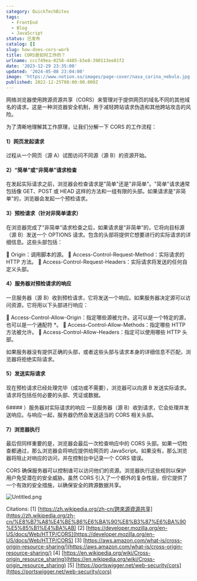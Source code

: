 ```yaml
---
category: QuickTechBites
tags:
  - FrontEnd
  - Blog
  - JavaScript
status: 已发布
catalog: []
slug: how-does-cors-work
title: CORS是如何工作的？
urlname: ccc749ea-0258-4485-b5e8-390113ee81f2
date: '2023-12-29 23:35:00'
updated: '2024-05-08 23:04:00'
image: 'https://www.notion.so/images/page-cover/nasa_carina_nebula.jpg'
published: 2022-12-25T08:00:00.000Z
---
```


网络浏览器使用跨源资源共享（CORS）来管理对于提供网页的域名不同的其他域名的请求。这是一种浏览器安全机制，用于减轻跨站请求伪造和其他跨站攻击的风险。


为了清晰地理解其工作原理，让我们分解一下 CORS 的工作流程：


#### 1）网页发起请求
过程从一个网页（源 A）试图访问不同源（源 B）的资源开始。


#### 2）“简单”或“非简单”请求检查
在发起实际请求之前，浏览器会检查请求是"简单"还是"非简单"。"简单"请求通常包括像 GET、POST 或 HEAD 这样的方法和一组有限的头部。如果请求是"非简单"的，浏览器会发起一个预检请求。


#### 3）预检请求（针对非简单请求）
在浏览器完成了“非简单”请求检查之后，如果请求是“非简单”的，它将向目标源（源 B）发送一个 OPTIONS 请求。包含的头部将提供它想要进行的实际请求的详细信息。这些头部包括：


🔸 Origin：调用脚本的源。
🔸 Access-Control-Request-Method：实际请求的 HTTP 方法。
🔸 Access-Control-Request-Headers：实际请求将发送的任何自定义头部。


#### 4）服务器对预检请求的响应
一旦服务器（源 B）收到预检请求，它将发送一个响应。如果服务器决定源可以访问资源，它将用以下头部进行响应：


🔹 Access-Control-Allow-Origin：指定哪些源被允许。这可以是一个特定的源，也可以是一个通配符 *。
🔹 Access-Control-Allow-Methods：指定哪些 HTTP 方法被允许。
🔹 Access-Control-Allow-Headers：指定可以使用哪些 HTTP 头部。


如果服务器没有提供正确的头部，或者这些头部与请求本身的详细信息不匹配，浏览器将拒绝实际请求。


#### 5）发送实际请求
现在预检请求已经处理完毕（成功或不需要），浏览器可以向源 B 发送实际请求。请求将包括任何必要的头部、凭证或数据。


6#### ）服务器对实际请求的响应
一旦服务器（源 B）收到请求，它会处理并发送响应。与响应一起，服务器仍然会发送适当的 CORS 相关头部。


#### 7）浏览器执行
最后但同样重要的是，浏览器会最后一次检查响应中的 CORS 头部。如果一切检查都通过，那么浏览器会将响应提供给网页的 JavaScript。如果没有，那么浏览器将阻止对响应的访问，并在控制台中记录一个 CORS 错误。


CORS 确保服务器可以控制谁可以访问他们的资源。浏览器执行这些规则以保护用户免受潜在的安全威胁。虽然 CORS 引入了一个额外的复杂性层，但它提供了一个有效的安全措施，以确保安全的跨源数据共享。


![Untitled.png](https://prod-files-secure.s3.us-west-2.amazonaws.com/5d24fe63-e567-4804-86f9-9fdc62e13082/b3deb140-f22b-4520-bcee-759301567801/Untitled.png?X-Amz-Algorithm=AWS4-HMAC-SHA256&X-Amz-Content-Sha256=UNSIGNED-PAYLOAD&X-Amz-Credential=ASIAZI2LB4663JXYIOUC%2F20250313%2Fus-west-2%2Fs3%2Faws4_request&X-Amz-Date=20250313T213305Z&X-Amz-Expires=3600&X-Amz-Security-Token=IQoJb3JpZ2luX2VjEJX%2F%2F%2F%2F%2F%2F%2F%2F%2F%2FwEaCXVzLXdlc3QtMiJIMEYCIQCbiC62mvAwA%2FhLDyGvhUNPLTVOVfzoFPN8ImV9z4P3swIhAJrv2C%2B3wC28DpVFvU%2FF68BXzGq%2BcNG5QklkXowi3p5rKogECN7%2F%2F%2F%2F%2F%2F%2F%2F%2F%2FwEQABoMNjM3NDIzMTgzODA1Igy3q6pMxZBjN6quBYsq3AOwc786ipN0OaNTphmCRcLDT%2BSFGQRNnOIm2FuM%2BInWJBCFXW6IMQhFHtw3ZgJ3MutjYELSE7SV7%2F344kd%2BuuZK%2FppLAsmRJeFhAKJt1r9xTgHqNGvcjW09TJ%2F%2BF6uA%2FceNSMJzCGrGpU%2Bkco7P3%2B65yupoUDcNrM%2BNcSkXGBL88y8g0%2FNJOKOGbPHqQWA37%2FhDfneCL5NzUqASGKuGxJZXeiC2MWLfJsKAr9GIju1fWFff5LGrPohTOr744vNdUFILgKWaaLsAVHt3kQq1eKv9gV5VzcXX0j8f6OOWiSTX8n%2FashDxx2q0LU3%2BtYQAHMMUS%2FV%2BwXRvDnXA%2B6j%2FhAYjluGfd02SBKhO11Q0RbBuriFgNYq6TPL1XU%2F7TgHq8t61CPRFVtoR4A6g1SdFA6hxL9meITF8cNhA8yww%2FBCbrXxunNykeZxJ8PHvJ6t5abSNPCquYVreFT1M%2FnrMY99GWfSy3Qbttw8AHgB%2FzYGEZSRIdJ57OuFQ44m3mEsFwqwuFf3KvSWjgdZNArBLFE%2BOI05bw6CcKKxuhP6eunWeIJ%2Fye4x4DscbYNuTvEztH1QMql6MyMd91iEche5nCVFu7jScFO7dhQ%2FBjswOMFYKHHKoAaTCUXx%2FGnQqhjDEks2%2BBjqkAdBWlXYpAaHAYQLdh%2Fx9pwwI80KgVsusLrf%2Bi11gZnwd6Hl1lbJDayXBuI7MCqSOOwAY10TeVfmm1lWyKgongMN3cg2S9QRKnGeKTK9AOAa3FYrGJOMUP6oyKj5KO%2FU52N9OJBSjkl6qfbTSgzKM5A7slq3LbExUW04nbkCTgaPM%2FjT3AmSi4hlFigG46WX44Ly%2BodumEn%2BNTBCBUEa1yLOV416c&X-Amz-Signature=04a489d9048cd389749d11a6b6a5edb8af5561f45eb77492f3f855e38923b1bf&X-Amz-SignedHeaders=host&x-id=GetObject)


Citations:
[1] [https://zh.wikipedia.org/zh-cn/跨來源資源共享](https://zh.wikipedia.org/zh-cn/%E8%B7%A8%E4%BE%86%E6%BA%90%E8%B3%87%E6%BA%90%E5%85%B1%E4%BA%AB)
[2] [https://developer.mozilla.org/en-US/docs/Web/HTTP/CORS](https://developer.mozilla.org/en-US/docs/Web/HTTP/CORS)
[3] [https://aws.amazon.com/what-is/cross-origin-resource-sharing/](https://aws.amazon.com/what-is/cross-origin-resource-sharing/)
[4] [https://en.wikipedia.org/wiki/Cross-origin_resource_sharing](https://en.wikipedia.org/wiki/Cross-origin_resource_sharing)
[5] [https://portswigger.net/web-security/cors](https://portswigger.net/web-security/cors)


